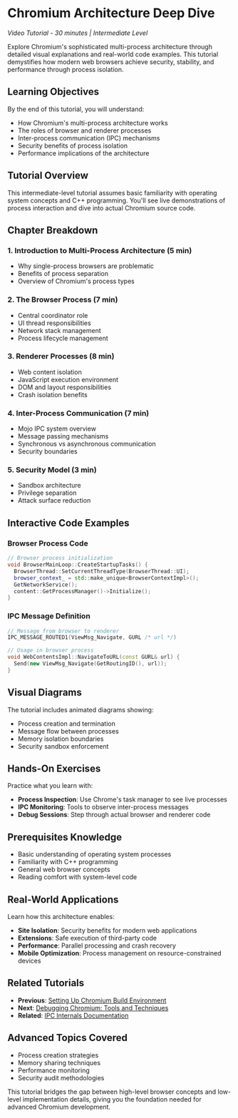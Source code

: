 # Chromium Architecture Deep Dive

*Video Tutorial - 30 minutes | Intermediate Level*

Explore Chromium's sophisticated multi-process architecture through detailed visual explanations and real-world code examples. This tutorial demystifies how modern web browsers achieve security, stability, and performance through process isolation.

## Learning Objectives

By the end of this tutorial, you will understand:
- How Chromium's multi-process architecture works
- The roles of browser and renderer processes
- Inter-process communication (IPC) mechanisms
- Security benefits of process isolation
- Performance implications of the architecture

## Tutorial Overview

This intermediate-level tutorial assumes basic familiarity with operating system concepts and C++ programming. You'll see live demonstrations of process interaction and dive into actual Chromium source code.

## Chapter Breakdown

### 1. Introduction to Multi-Process Architecture (5 min)
- Why single-process browsers are problematic
- Benefits of process separation
- Overview of Chromium's process types

### 2. The Browser Process (7 min)
- Central coordinator role
- UI thread responsibilities
- Network stack management
- Process lifecycle management

### 3. Renderer Processes (8 min)
- Web content isolation
- JavaScript execution environment
- DOM and layout responsibilities
- Crash isolation benefits

### 4. Inter-Process Communication (7 min)
- Mojo IPC system overview
- Message passing mechanisms
- Synchronous vs asynchronous communication
- Security boundaries

### 5. Security Model (3 min)
- Sandbox architecture
- Privilege separation
- Attack surface reduction

## Interactive Code Examples

### Browser Process Code
```cpp
// Browser process initialization
void BrowserMainLoop::CreateStartupTasks() {
  BrowserThread::SetCurrentThreadType(BrowserThread::UI);
  browser_context_ = std::make_unique<BrowserContextImpl>();
  GetNetworkService();
  content::GetProcessManager()->Initialize();
}
```

### IPC Message Definition
```cpp
// Message from browser to renderer
IPC_MESSAGE_ROUTED1(ViewMsg_Navigate, GURL /* url */)

// Usage in browser process
void WebContentsImpl::NavigateToURL(const GURL& url) {
  Send(new ViewMsg_Navigate(GetRoutingID(), url));
}
```

## Visual Diagrams

The tutorial includes animated diagrams showing:
- Process creation and termination
- Message flow between processes
- Memory isolation boundaries
- Security sandbox enforcement

## Hands-On Exercises

Practice what you learn with:
- **Process Inspection**: Use Chrome's task manager to see live processes
- **IPC Monitoring**: Tools to observe inter-process messages
- **Debug Sessions**: Step through actual browser and renderer code

## Prerequisites Knowledge

- Basic understanding of operating system processes
- Familiarity with C++ programming
- General web browser concepts
- Reading comfort with system-level code

## Real-World Applications

Learn how this architecture enables:
- **Site Isolation**: Security benefits for modern web applications
- **Extensions**: Safe execution of third-party code
- **Performance**: Parallel processing and crash recovery
- **Mobile Optimization**: Process management on resource-constrained devices

## Related Tutorials

- **Previous**: [Setting Up Chromium Build Environment](/video-tutorials/chromium-build-system)
- **Next**: [Debugging Chromium: Tools and Techniques](/video-tutorials/debugging-chromium)
- **Related**: [IPC Internals Documentation](/architecture/ipc-internals)

## Advanced Topics Covered

- Process creation strategies
- Memory sharing techniques
- Performance monitoring
- Security audit methodologies

This tutorial bridges the gap between high-level browser concepts and low-level implementation details, giving you the foundation needed for advanced Chromium development.
